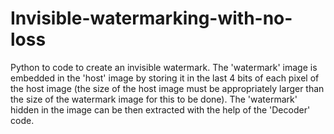 # Invisible-watermarking-with-no-loss

Python to code to create an invisible watermark. The 'watermark' image is embedded in the 'host' image by storing it in the last 4 bits of each pixel of the host image (the size of the host image must be appropriately larger than the size of the watermark image for this to be done). The 'watermark' hidden in the image can be then extracted with the help of the 'Decoder' code.
